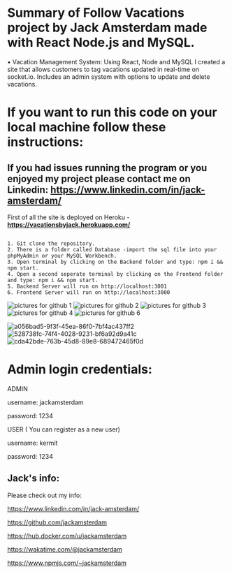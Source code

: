 # Summary of Follow Vacations project by Jack Amsterdam made with React Node.js and MySQL.
•	Vacation Management System: Using React, Node and MySQL I created a site that allows customers to tag vacations updated in real-time on socket.io. Includes an admin system with options to update and delete vacations. 
# If you want to run this code on your local machine follow these instructions:
## If you had issues running the program or you enjoyed my project please contact me on Linkedin: https://www.linkedin.com/in/jack-amsterdam/

First of all the site is deployed on Heroku - **https://vacationsbyjack.herokuapp.com/**


```

1. Git clone the repository.
2. There is a folder called Database -import the sql file into your phpMyAdmin or your MySQL Workbench.
3. Open terminal by clicking on the Backend folder and type: npm i && npm start.
4. Open a second seperate terminal by clicking on the Frontend folder and type: npm i && npm start.
5. Backend Server will run on http://localhost:3001
6. Frontend Server will run on http://localhost:3000
```



![pictures for github 1](https://user-images.githubusercontent.com/64046793/193428659-03d729ab-0473-4def-8b67-2a7ac5fdb68e.JPG)
![pictures for github 2](https://user-images.githubusercontent.com/64046793/193428660-2f38037c-9b2f-4916-b127-495b59a4cb43.JPG)
![pictures for github 3](https://user-images.githubusercontent.com/64046793/193428661-451bf822-b57e-4777-83f6-194bee7e3e4f.JPG)
![pictures for github 4](https://user-images.githubusercontent.com/64046793/193428663-a2fec12b-cd57-4df2-bfda-6fd34b12ae96.JPG)
![pictures for github 6](https://user-images.githubusercontent.com/64046793/193428666-625da989-0bc7-4a38-b1c0-e5f4b00aa5f8.JPG)

![a056bad5-9f3f-45ea-86f0-7bf4ac437ff2](https://user-images.githubusercontent.com/64046793/193428474-ad889892-b57c-4031-99d2-76c80f1fabc1.jpg)
![528738fc-74f4-4028-9231-bf6a92d9a41c](https://user-images.githubusercontent.com/64046793/193428485-0763e6fa-6165-4891-8dcb-331366f71624.jpg)
![cda42bde-763b-45d8-89e8-689472465f0d](https://user-images.githubusercontent.com/64046793/193428768-019a18e1-0346-4a73-8327-2b687d945579.jpg)


# Admin login credentials: 

ADMIN

username: jackamsterdam

password: 1234

USER  ( You can register as a new user)

username: kermit

password: 1234

## Jack's info:

Please check out my info:

https://www.linkedin.com/in/jack-amsterdam/

https://github.com/jackamsterdam

https://hub.docker.com/u/jackamsterdam

https://wakatime.com/@jackamsterdam

https://www.npmjs.com/~jackamsterdam 
